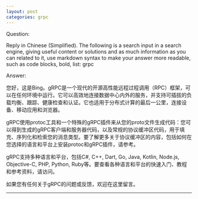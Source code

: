 ```yaml
---
layout: post
categories: grpc
---
```

Question:

Reply in Chinese (Simplified).
The following is a search input in a search engine, giving useful content or solutions and as much information as you can related to it, use markdown syntax to make your answer more readable, such as code blocks, bold, list:
grpc

Answer:

您好，这是Bing。gRPC是一个现代的开源高性能远程过程调用（RPC）框架，可以在任何环境中运行。它可以高效地连接数据中心内外的服务，并支持可插拔的负载均衡、跟踪、健康检查和认证。它也适用于分布式计算的最后一公里，连接设备、移动应用和浏览器。

gRPC使用protoc工具和一个特殊的gRPC插件来从您的proto文件生成代码：您可以得到生成的gRPC客户端和服务器代码，以及常规的协议缓冲区代码，用于填充、序列化和检索您的消息类型。要了解更多关于协议缓冲区的内容，包括如何在您选择的语言和平台上安装protoc和gRPC插件，请参考。

gRPC支持多种语言和平台，包括C#, C++, Dart, Go, Java, Kotlin, Node.js, Objective-C, PHP, Python, Ruby等。要查看各种语言和平台的快速入门、教程和参考资料，请访问。

如果您有任何关于gRPC的问题或反馈，欢迎在这里留言。


<hr/>

